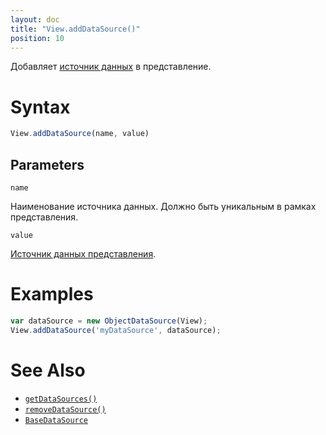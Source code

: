 ```yaml
---
layout: doc
title: "View.addDataSource()"
position: 10
---
```


Добавляет [источник данных](../../../DataSources/BaseDataSource/) в представление.

# Syntax

```js
View.addDataSource(name, value)
```

## Parameters

`name`

Наименование источника данных. Должно быть уникальным в рамках представления.

`value`

[Источник данных представления](../../../DataSources/BaseDataSource/).

# Examples

```js
var dataSource = new ObjectDataSource(View);
View.addDataSource('myDataSource', dataSource);
```

# See Also

* [`getDataSources()`](../View.getDataSources/)
* [`removeDataSource()`](../View.removeDataSource/)
* [`BaseDataSource`](../../../DataSources/BaseDataSource/)
